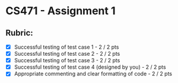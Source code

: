 # CS471 - Assignment 1
## Rubric:
- [x] Successful testing of test case 1 - 2 / 2 pts
- [x] Successful testing of test case 2 - 2 / 2 pts
- [x] Successful testing of test case 3 - 2 / 2 pts
- [x] Successful testing of test case 4 (designed by you) - 2 / 2 pts
- [x] Appropriate commenting and clear formatting of code - 2 / 2 pts